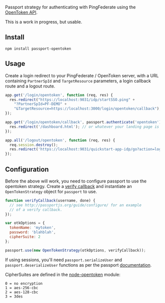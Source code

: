 Passport strategy for authenticating with PingFederate using the [OpenToken API](https://github.com/darrenderidder/node-opentoken).

This is a work in progress, but usable.

Install
-------
`npm install passport-opentoken`

Usage
-----

Create a login redirect to your PingFederate / OpenToken server,
with a URL containing `PartnerSpId` and `TargetResource` parameters,
a login callback route and a logout route.


```javascript
app.get('/login/opentoken', function (req, res) {
  res.redirect("https://localhost:9031/idp/startSSO.ping" +
    "?PartnerSpId=PF-DEMO" +
    "&TargetResource=https://localhost:3000/login/opentoken/callback");
});

app.get('/login/opentoken/callback', passport.authenticate('opentoken'), function (req, res) {
  res.redirect('/dashboard.html'); // or whatever your landing page is
});

app.all('/logout/opentoken', function (req, res) {
  req.session.destroy();
  res.redirect('https://localhost:9031/quickstart-app-idp/go?action=logout');
});
```

Configuration
-------------

Before the above will work, you need to configure passport to use
the opentoken strategy. Create a [verify callback](http://passportjs.org/guide/configure/)
and instantiate an `OpenTokenStrategy` object for `passport` to use.

```js
function verifyCallback(username, done) {
  // see http://passportjs.org/guide/configure/ for an example
  // of a verify callback.
});

var otkOptions = {
  tokenName: 'mytoken',
  password: 'blahblah',
  cipherSuite: 2
};

passport.use(new OpenTokenStrategy(otkOptions, verifyCallback));
```

If using sessions, you'll need `passport.serializeUser` and `passport.deserializeUser` functions as per the passport [documentation](http://passportjs.org/guide/configure/).

CipherSuites are defined in the [node-opentoken](https://github.com/darrenderidder/node-opentoken/blob/master/lib/ciphersuites.js) module:

```
0 = no encryption
1 = aes-256-cbc
2 = aes-128-cbc
3 = 3des
```
